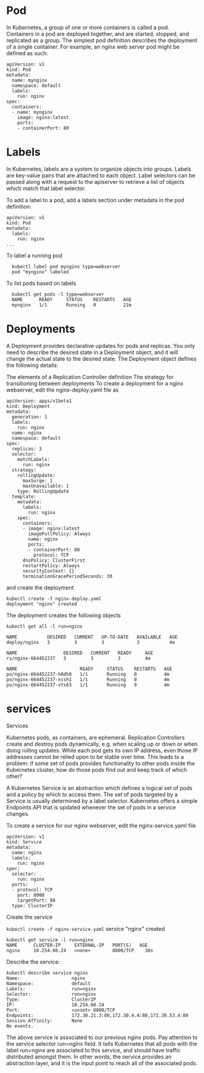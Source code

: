 
# Pod

In Kubernetes, a group of one or more containers is called a pod. Containers in a pod are deployed together, and are started, stopped, and replicated as a group. The simplest pod definition describes the deployment of a single container. For example, an nginx web server pod might be defined as such:
```
apiVersion: v1
kind: Pod
metadata:
  name: mynginx
  namespace: default
  labels:
    run: nginx
spec:
  containers:
  - name: mynginx
    image: nginx:latest
    ports:
    - containerPort: 80
```

# Labels

In Kubernetes, labels are a system to organize objects into groups. Labels are key-value pairs that are attached to each object. Label selectors can be passed along with a request to the apiserver to retrieve a list of objects which match that label selector.

To add a label to a pod, add a labels section under metadata in the pod definition:
```
apiVersion: v1
kind: Pod
metadata:
  labels:
    run: nginx
...
```
To label a running pod
```
  kubectl label pod mynginx type=webserver
  pod "mynginx" labeled
```
To list pods based on labels
```
  kubectl get pods -l type=webserver
  NAME      READY     STATUS    RESTARTS   AGE
  mynginx   1/1       Running   0          21m

```


# Deployments

A Deployment provides declarative updates for pods and replicas. You only need to describe the desired state in a Deployment object, and it will change the actual state to the desired state. The Deployment object defines the following details:

The elements of a Replication Controller definition
The strategy for transitioning between deployments
To create a deployment for a nginx webserver, edit the nginx-deploy.yaml file as
```
apiVersion: apps/v1beta1
kind: Deployment
metadata:
  generation: 1
  labels:
    run: nginx
  name: nginx
  namespace: default
spec:
  replicas: 3
  selector:
    matchLabels:
      run: nginx
  strategy:
    rollingUpdate:
      maxSurge: 1
      maxUnavailable: 1
    type: RollingUpdate
  template:
    metadata:
      labels:
        run: nginx
    spec:
      containers:
      - image: nginx:latest
        imagePullPolicy: Always
        name: nginx
        ports:
        - containerPort: 80
          protocol: TCP
      dnsPolicy: ClusterFirst
      restartPolicy: Always
      securityContext: {}
      terminationGracePeriodSeconds: 30

```
and create the deployment
```
kubectl create -f nginx-deploy.yaml
deployment "nginx" created
```
The deployment creates the following objects
```
kubectl get all -l run=nginx

NAME           DESIRED   CURRENT   UP-TO-DATE   AVAILABLE   AGE
deploy/nginx   3         3         3            3           4m

NAME                 DESIRED   CURRENT   READY     AGE
rs/nginx-664452237   3         3         3         4m

NAME                       READY     STATUS    RESTARTS   AGE
po/nginx-664452237-h8dh0   1/1       Running   0          4m
po/nginx-664452237-ncsh1   1/1       Running   0          4m
po/nginx-664452237-vts63   1/1       Running   0          4m
```

# services

Services

Kubernetes pods, as containers, are ephemeral. Replication Controllers create and destroy pods dynamically, e.g. when scaling up or down or when doing rolling updates. While each pod gets its own IP address, even those IP addresses cannot be relied upon to be stable over time. This leads to a problem: if some set of pods provides functionality to other pods inside the Kubernetes cluster, how do those pods find out and keep track of which other?

A Kubernetes Service is an abstraction which defines a logical set of pods and a policy by which to access them. The set of pods targeted by a Service is usually determined by a label selector. Kubernetes offers a simple Endpoints API that is updated whenever the set of pods in a service changes.

To create a service for our nginx webserver, edit the nginx-service.yaml file
```
apiVersion: v1
kind: Service
metadata:
  name: nginx
  labels:
    run: nginx
spec:
  selector:
    run: nginx
  ports:
  - protocol: TCP
    port: 8000
    targetPort: 80
  type: ClusterIP
```
Create the service

`kubectl create -f nginx-service.yaml`
service "nginx" created
```
kubectl get service -l run=nginx
NAME      CLUSTER-IP     EXTERNAL-IP   PORT(S)   AGE
nginx     10.254.60.24   <none>        8000/TCP    38s

```
Describe the service:
```
kubectl describe service nginx
Name:                   nginx
Namespace:              default
Labels:                 run=nginx
Selector:               run=nginx
Type:                   ClusterIP
IP:                     10.254.60.24
Port:                   <unset> 8000/TCP
Endpoints:              172.30.21.3:80,172.30.4.4:80,172.30.53.4:80
Session Affinity:       None
No events.
```
The above service is associated to our previous nginx pods. Pay attention to the service selector run=nginx field. It tells Kubernetes that all pods with the label run=nginx are associated to this service, and should have traffic distributed amongst them. In other words, the service provides an abstraction layer, and it is the input point to reach all of the associated pods.
